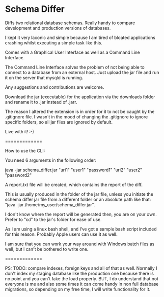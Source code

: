 Schema Differ
=============

Diffs two relational database schemas. Really handy to compare development and production versions of databases.

I kept it very laconic and simple because I am tired of bloated applications crashing whilst executing a simple task like this.

Comes with a Graphical User Interface as well as a Command Line Interface.

The Command Line Interface solves the problem of not being able to connect to a database from an external host. Just upload the jar file and run it on the server that mysqld is running.

Any suggestions and contributions are welcome.

Download the jar (executable) for the application via the downloads folder and rename it to .jar instead of .jarr. 

The reason I altered the extension is in order for it to not be caught by the .gitignore file. I wasn't in the mood of changing the .gitignore to ignore specific folders, so all jar files are ignored by default. 

Live with it! :-)

=============

How to use the CLI:

You need 6 arguments in the following order:

java -jar schema_differ.jar "uri1" "user1" "password1" "uri2" "user2" "password2"

A report.txt file will be created, which contains the report of the diff. 

This is usually produced in the folder of the jar file, unless you initiate the schema differ jar file from a different folder or an absolute path like that: "java -jar /home/my_user/schema_differ.jar". 

I don't know where the report will be generated then, you are on your own. Prefer to "cd" to the jar's folder for ease of use.

As I am using a linux bash shell, and I've got a sample bash script included for this reason. Probably Apple users can use it as well.

I am sure that you can work your way around with Windows batch files as well, but I can't be bothered to write one.

=============

PS: TODO: compare indexes, foreign keys and all of that as well. Normally I don't index my staging database like the production one because there is no point and you can't fake the load properly. BUT, I do understand that not everyone is me and also some times it can come handy in non full database migrations, so depending on my free time, I will write functionality for it.
